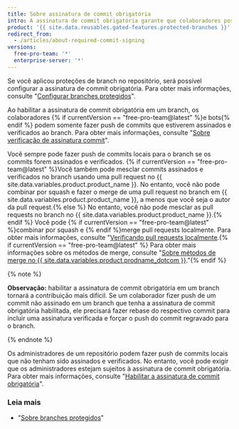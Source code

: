 ```yaml
---
title: Sobre assinatura de commit obrigatória
intro: A assinatura de commit obrigatória garante que colaboradores possam fazer push apenas de commits assinados e verificados em um branch protegido.
product: '{{ site.data.reusables.gated-features.protected-branches }}'
redirect_from:
  - /articles/about-required-commit-signing
versions:
  free-pro-team: '*'
  enterprise-server: '*'
---
```


Se você aplicou proteções de branch no repositório, será possível configurar a assinatura de commit obrigatória. Para obter mais informações, consulte "[Configurar branches protegidos](/articles/configuring-protected-branches/)".

Ao habilitar a assinatura de commit obrigatória em um branch, os colaboradores {% if currentVersion == "free-pro-team@latest" %}e bots{% endif %} podem somente fazer push de commits que estiverem assinados e verificados ao branch. Para obter mais informações, consulte "[Sobre verificação de assinatura commit](/articles/about-commit-signature-verification)".

Você sempre pode fazer push de commits locais para o branch se os commits forem assinados e verificados. {% if currentVersion == "free-pro-team@latest" %}Você também pode mesclar commits assinados e verificados no branch usando uma pull request no {{ site.data.variables.product.product_name }}. No entanto, você não pode combinar por squash e fazer o merge de uma pull request no branch em {{ site.data.variables.product.product_name }}, a menos que você seja o autor da pull request.{% else %} No entanto, você não pode mesclar as pull requests no branch no {{ site.data.variables.product.product_name }}.{% endif %} Você pode {% if currentVersion == "free-pro-team@latest" %}combinar por squash e {% endif %}merge pull requests localmente. Para obter mais informações, consulte "[Verificando pull requests localmente](/github/collaborating-with-issues-and-pull-requests/checking-out-pull-requests-locally).{% if currentVersion == "free-pro-team@latest" %} Para obter mais informações sobre os métodos de merge, consulte "[Sobre métodos de merge no {{ site.data.variables.product.prodname_dotcom }}](/github/administering-a-repository/about-merge-methods-on-github)."{% endif %}

{% note %}

**Observação:** habilitar a assinatura de commit obrigatória em um branch tornará a contribuição mais difícil. Se um colaborador fizer push de um commit não assinado em um branch que tenha a assinatura de commit obrigatória habilitada, ele precisará fazer rebase do respectivo commit para incluir uma assinatura verificada e forçar o push do commit regravado para o branch.

{% endnote %}

Os administradores de um repositório podem fazer push de commits locais que não tenham sido assinados e verificados. No entanto, você pode exigir que os administradores estejam sujeitos à assinatura de commit obrigatória. Para obter mais informações, consulte "[Habilitar a assinatura de commit obrigatória](/articles/enabling-required-commit-signing)".

### Leia mais

- "[Sobre branches protegidos](/articles/about-protected-branches)"
